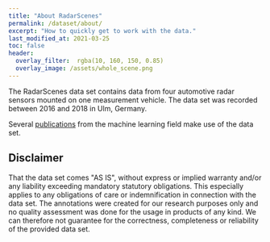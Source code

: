 ```yaml
---
title: "About RadarScenes"
permalink: /dataset/about/
excerpt: "How to quickly get to work with the data."
last_modified_at: 2021-03-25
toc: false
header:
  overlay_filter:  rgba(10, 160, 150, 0.85)
  overlay_image: /assets/whole_scene.png
---
```


The RadarScenes data set contains data from four automotive radar sensors mounted on one measurement vehicle.
The data set was recorded between 2016 and 2018 in Ulm, Germany.

Several [publications](/publications) from the machine learning field make use of the data set.

## Disclaimer

That the data set comes "AS IS", without express or implied warranty and/or any liability exceeding mandatory statutory obligations. This especially applies to any obligations of care or indemnification in connection with the data set. The annotations were created for our research purposes only and no quality assessment was done for the usage in products of any kind. We can therefore not guarantee for the correctness, completeness or reliability of the provided data set.
